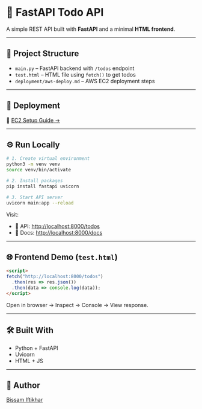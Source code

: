 # 📝 FastAPI Todo API

A simple REST API built with **FastAPI** and a minimal **HTML frontend**.

---

## 📁 Project Structure

- `main.py` – FastAPI backend with `/todos` endpoint  
- `test.html` – HTML file using `fetch()` to get todos  
- `deployment/aws-deploy.md` – AWS EC2 deployment steps  

---

## 🚀 Deployment

📄 [EC2 Setup Guide →](deployment/aws-deploy.md)

---

## ⚙️ Run Locally

```bash
# 1. Create virtual environment
python3 -m venv venv
source venv/bin/activate

# 2. Install packages
pip install fastapi uvicorn

# 3. Start API server
uvicorn main:app --reload
```

Visit:
- 🧪 API: [http://localhost:8000/todos](http://localhost:8000/todos)  
- 📘 Docs: [http://localhost:8000/docs](http://localhost:8000/docs)

---

## 🌐 Frontend Demo (`test.html`)

```html
<script>
fetch("http://localhost:8000/todos")
  .then(res => res.json())
  .then(data => console.log(data));
</script>
```

Open in browser → Inspect → Console → View response.

---

## 🛠 Built With

- Python + FastAPI
- Uvicorn
- HTML + JS

---

## 👤 Author

[Bissam Iftikhar](https://github.com/bissamiftikhar)